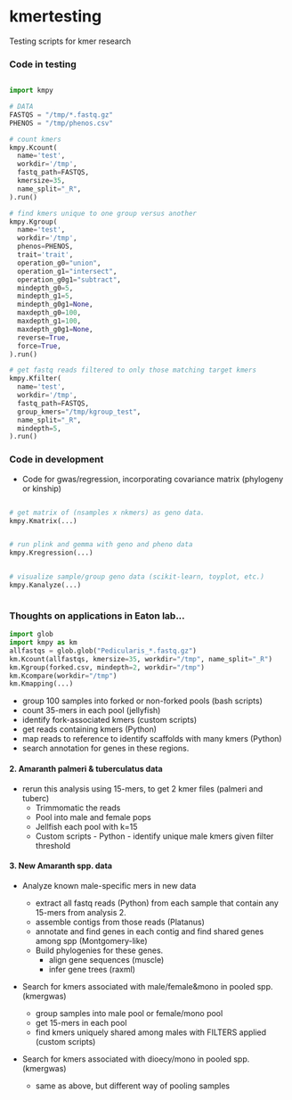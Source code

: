 # kmertesting
Testing scripts for kmer research


### Code in testing
```python

import kmpy

# DATA
FASTQS = "/tmp/*.fastq.gz"
PHENOS = "/tmp/phenos.csv"

# count kmers
kmpy.Kcount(
  name='test', 
  workdir='/tmp', 
  fastq_path=FASTQS, 
  kmersize=35, 
  name_split="_R",
).run()

# find kmers unique to one group versus another
kmpy.Kgroup(
  name='test', 
  workdir='/tmp', 
  phenos=PHENOS,
  trait='trait',
  operation_g0="union",
  operation_g1="intersect", 
  operation_g0g1="subtract",
  mindepth_g0=5,
  mindepth_g1=5,
  mindepth_g0g1=None,
  maxdepth_g0=100,
  maxdepth_g1=100,
  maxdepth_g0g1=None,
  reverse=True,
  force=True,
).run()

# get fastq reads filtered to only those matching target kmers
kmpy.Kfilter(
  name='test',
  workdir='/tmp',
  fastq_path=FASTQS,
  group_kmers="/tmp/kgroup_test",
  name_split="_R",
  mindepth=5,
).run()  

```

### Code in development

  - Code for gwas/regression, incorporating covariance matrix (phylogeny or kinship)
```python

# get matrix of (nsamples x nkmers) as geno data.
kmpy.Kmatrix(...)


# run plink and gemma with geno and pheno data
kmpy.Kregression(...)


# visualize sample/group geno data (scikit-learn, toyplot, etc.)
kmpy.Kanalyze(...)



```


### Thoughts on applications in Eaton lab...

```python
import glob
import kmpy as km
allfastqs = glob.glob("Pedicularis_*.fastq.gz")
km.Kcount(allfastqs, kmersize=35, workdir="/tmp", name_split="_R")
km.Kgroup(forked.csv, mindepth=2, workdir="/tmp")
km.Kcompare(workdir="/tmp")
km.Kmapping(...)
```
  - group 100 samples into forked or non-forked pools (bash scripts)
  - count 35-mers in each pool (jellyfish)
  - identify fork-associated kmers (custom scripts)
  - get reads containing kmers (Python)
  - map reads to reference to identify scaffolds with many kmers (Python)
  - search annotation for genes in these regions.



#### 2. Amaranth palmeri & tuberculatus data
- rerun this analysis using 15-mers, to get 2 kmer files (palmeri and tuberc)
  - Trimmomatic the reads
  - Pool into male and female pops
  - Jellfish each pool with k=15
  - Custom scripts - Python - identify unique male kmers given filter threshold
  
  
  
#### 3. New Amaranth spp. data

- Analyze known male-specific mers in new data
  - extract all fastq reads (Python) from each sample that contain any 15-mers from analysis 2.
  - assemble contigs from those reads (Platanus)
  - annotate and find genes in each contig and find shared genes among spp (Montgomery-like)
  - Build phylogenies for these genes.
      - align gene sequences (muscle)
      - infer gene trees (raxml)


- Search for kmers associated with male/female&mono in pooled spp. (kmergwas)
  - group samples into male pool or female/mono pool
  - get 15-mers in each pool
  - find kmers uniquely shared among males with FILTERS applied (custom scripts)
  
  
- Search for kmers associated with dioecy/mono in pooled spp. (kmergwas)
  - same as above, but different way of pooling samples
  
  

